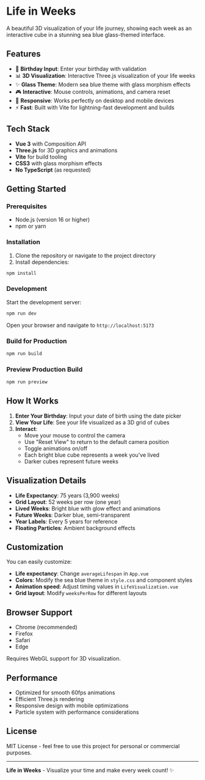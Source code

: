 # Life in Weeks

A beautiful 3D visualization of your life journey, showing each week as an interactive cube in a stunning sea blue glass-themed interface.

## Features

- 🎂 **Birthday Input**: Enter your birthday with validation
- 📊 **3D Visualization**: Interactive Three.js visualization of your life weeks
- ✨ **Glass Theme**: Modern sea blue theme with glass morphism effects
- 🎮 **Interactive**: Mouse controls, animations, and camera reset
- 📱 **Responsive**: Works perfectly on desktop and mobile devices
- ⚡ **Fast**: Built with Vite for lightning-fast development and builds

## Tech Stack

- **Vue 3** with Composition API
- **Three.js** for 3D graphics and animations
- **Vite** for build tooling
- **CSS3** with glass morphism effects
- **No TypeScript** (as requested)

## Getting Started

### Prerequisites

- Node.js (version 16 or higher)
- npm or yarn

### Installation

1. Clone the repository or navigate to the project directory
2. Install dependencies:

```bash
npm install
```

### Development

Start the development server:

```bash
npm run dev
```

Open your browser and navigate to `http://localhost:5173`

### Build for Production

```bash
npm run build
```

### Preview Production Build

```bash
npm run preview
```

## How It Works

1. **Enter Your Birthday**: Input your date of birth using the date picker
2. **View Your Life**: See your life visualized as a 3D grid of cubes
3. **Interact**: 
   - Move your mouse to control the camera
   - Use "Reset View" to return to the default camera position
   - Toggle animations on/off
   - Each bright blue cube represents a week you've lived
   - Darker cubes represent future weeks

## Visualization Details

- **Life Expectancy**: 75 years (3,900 weeks)
- **Grid Layout**: 52 weeks per row (one year)
- **Lived Weeks**: Bright blue with glow effect and animations
- **Future Weeks**: Darker blue, semi-transparent
- **Year Labels**: Every 5 years for reference
- **Floating Particles**: Ambient background effects

## Customization

You can easily customize:

- **Life expectancy**: Change `averageLifespan` in `App.vue`
- **Colors**: Modify the sea blue theme in `style.css` and component styles
- **Animation speed**: Adjust timing values in `LifeVisualization.vue`
- **Grid layout**: Modify `weeksPerRow` for different layouts

## Browser Support

- Chrome (recommended)
- Firefox
- Safari
- Edge

Requires WebGL support for 3D visualization.

## Performance

- Optimized for smooth 60fps animations
- Efficient Three.js rendering
- Responsive design with mobile optimizations
- Particle system with performance considerations

## License

MIT License - feel free to use this project for personal or commercial purposes.

---

**Life in Weeks** - Visualize your time and make every week count! ✨
